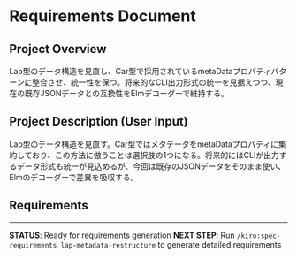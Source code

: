 # Requirements Document

## Project Overview
Lap型のデータ構造を見直し、Car型で採用されているmetaDataプロパティパターンに整合させ、統一性を保つ。将来的なCLI出力形式の統一を見据えつつ、現在の既存JSONデータとの互換性をElmデコーダーで維持する。

## Project Description (User Input)
Lap型のデータ構造を見直す。Car型ではメタデータをmetaDataプロパティに集約しており、この方法に倣うことは選択肢の1つになる。将来的にはCLIが出力するデータ形式も統一が見込めるが、今回は既存のJSONデータをそのまま使い、Elmのデコーダーで差異を吸収する。

## Requirements
<!-- Detailed user stories will be generated in /spec-requirements phase -->

---
**STATUS**: Ready for requirements generation
**NEXT STEP**: Run `/kiro:spec-requirements lap-metadata-restructure` to generate detailed requirements